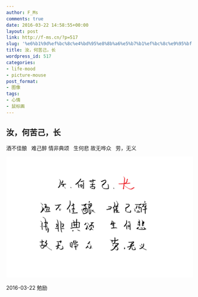 ```yaml
---
author: F_Ms
comments: true
date: 2016-03-22 14:58:55+00:00
layout: post
link: http://f-ms.cn/?p=517
slug: '%e6%b1%9d%ef%bc%8c%e4%bd%95%e8%8b%a6%e5%b7%b1%ef%bc%8c%e9%95%bf'
title: 汝，何苦己，长
wordpress_id: 517
categories:
- life-mood
- picture-mouse
post_format:
- 图像
tags:
- 心情
- 鼠标画
---
```


## **汝，何苦己，长**




酒不佳酿   难己醉
情非典颂   生何悲
故无哗众   劳，无义


![汝，何苦己，长_20160322](/img/post/wp/2016/03/汝，何苦己，长_20160322.png)


2016-03-22 勉励
